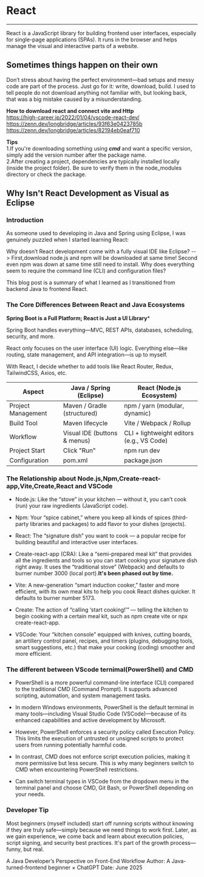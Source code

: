 # React
***
React is a JavaScript library for building frontend user interfaces, especially for single-page applications (SPAs). It runs in the browser and helps manage the visual and interactive parts of a website.

## Sometimes things happen on their own
Don’t stress about having the perfect environment—bad setups and messy code are part of the process.
Just go for it: write, download, build.
I used to tell people do not download anything not familiar with, but looking back, that was a big mistake caused by a misunderstanding.

**How to download react and connect vite and Http**  
https://high-career.jp/2022/01/04/vscode-react-dev/  
https://zenn.dev/longbridge/articles/93f63e0423785b  
https://zenn.dev/longbridge/articles/82194eb0eaf710

**Tips**  
1.If you're downloading something using ***cmd*** and want a specific version, simply add the version number after the package name.  
2.After creating a project, dependencies are typically installed locally (inside the project folder). Be sure to verify them in the node_modules directory or check the package.

## Why Isn't React Development as Visual as Eclipse

### Introduction
As someone used to developing in Java and Spring using Eclipse, I was genuinely puzzled when I started learning React:

Why doesn’t React development come with a fully visual IDE like Eclipse? --> First,download node.js and npm will be downloaded at same time! Second even npm was down at same time still need to install.
Why does everything seem to require the command line (CLI) and configuration files?

This blog post is a summary of what I learned as I transitioned from backend Java to frontend React.

### The Core Differences Between React and Java Ecosystems
**Spring Boot is a Full Platform; React is Just a UI Library***

Spring Boot handles everything—MVC, REST APIs, databases, scheduling, security, and more.

React only focuses on the user interface (UI) logic. Everything else—like routing, state management, and API integration—is up to myself.

With React, I decide whether to add tools like React Router, Redux, TailwindCSS, Axios, etc.

| Aspect |Java / Spring (Eclipse) |React (Node.js Ecosystem)|
|----------|----------|----------|
|Project Management|Maven / Gradle (structured)|npm / yarn (modular, dynamic)|
|Build Tool|Maven lifecycle|Vite / Webpack / Rollup|
|Workflow|Visual IDE (buttons & menus)|CLI + lightweight editors (e.g., VS Code)|
|Project Start|Click "Run"|npm run dev|
|Configuration|	pom.xml|package.json|

### The Relationship about Node.js,Npm,Create-react-app,Vite,Create,React and VSCode

* Node.js: Like the “stove” in your kitchen — without it, you can’t cook (run) your raw ingredients (JavaScript code).

* Npm: Your “spice cabinet,” where you keep all kinds of spices (third-party libraries and packages) to add flavor to your dishes (projects).

* React: The “signature dish” you want to cook — a popular recipe for building beautiful and interactive user interfaces.

* Create-react-app (CRA): Like a “semi-prepared meal kit” that provides all the ingredients and tools so you can start cooking your signature dish right away. It uses the “traditional stove” (Webpack) and defaults to burner number 3000 (local port).**It's been phased out by time.**

* Vite: A new-generation “smart induction cooker,” faster and more efficient, with its own meal kits to help you cook React dishes quicker. It defaults to burner number 5173.

* Create: The action of “calling ‘start cooking!’” — telling the kitchen to begin cooking with a certain meal kit, such as npm create vite or npx create-react-app.

* VSCode: Your “kitchen console” equipped with knives, cutting boards, an artillery control panel, recipes, and timers (plugins, debugging tools, smart suggestions, etc.) that make your cooking (coding) smoother and more efficient.

### The different between VScode ternimal(PowerShell) and CMD  
* PowerShell is a more powerful command-line interface (CLI) compared to the traditional CMD (Command Prompt). It supports advanced scripting, automation, and system management tasks.  

* In modern Windows environments, PowerShell is the default terminal in many tools—including Visual Studio Code (VSCode)—because of its enhanced capabilities and active development by Microsoft.  

* However, PowerShell enforces a security policy called Execution Policy. This limits the execution of untrusted or unsigned scripts to protect users from running potentially harmful code.

* In contrast, CMD does not enforce script execution policies, making it more permissive but less secure. This is why many beginners switch to CMD when encountering PowerShell restrictions.

* Can switch terminal types in VSCode from the dropdown menu in the terminal panel and choose CMD, Git Bash, or PowerShell depending on your needs.

### Developer Tip
Most beginners (myself included) start off running scripts without knowing if they are truly safe—simply because we need things to work first. Later, as we gain experience, we come back and learn about execution policies, script signing, and security best practices. It's part of the growth process—funny, but real.


A Java Developer’s Perspective on Front-End Workflow
Author: A Java-turned-frontend beginner × ChatGPT
Date: June 2025
